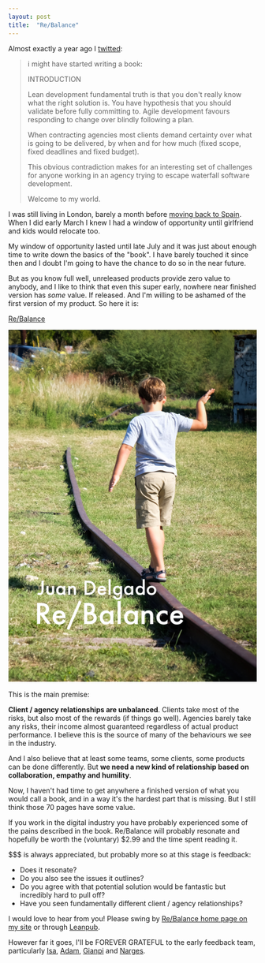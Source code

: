 ```yaml
---
layout: post
title:  "Re/Balance"
---
```


Almost exactly a year ago I [twitted](https://twitter.com/wadus/status/829807244015464448):

>  i might have started writing a book:
> 
> INTRODUCTION
> 
> Lean development fundamental truth is that you don't really know what the right solution is. You have hypothesis that you should validate before fully committing to. Agile development favours responding to change over blindly following a plan.
> 
> When contracting agencies most clients demand certainty over what is going to be delivered, by when and for how much (fixed scope, fixed deadlines and fixed budget).
> 
> This obvious contradiction makes for an interesting set of challenges for anyone working in an agency trying to escape waterfall software development.
> 
> Welcome to my world.

I was still living in London, barely a month before [moving back to Spain](http://blog.juandelgado.es/2017/01/10/stepping-down/). When I did early March I knew I had a window of opportunity until girlfriend and kids would relocate too. 

My window of opportunity lasted until late July and it was just about enough time to write down the basics of the "book". I have barely touched it since then and I doubt I'm going to have the chance to do so in the near future. 

But as you know full well, unreleased products provide zero value to anybody, and I like to think that even this super early, nowhere near finished version has _some_ value. If released. And I'm willing to be ashamed of the first version of my product. So here it is: 

[Re/Balance](https://leanpub.com/rebalance)

![Re/Balance book cover](/files/rebalance_cover.png)

This is the main premise:

**Client / agency relationships are unbalanced**. Clients take most of the risks, but also most of the rewards (if things go well). Agencies barely take any risks, their income almost guaranteed regardless of actual product performance. I believe this is the source of many of the behaviours we see in the industry.

And I also believe that at least some teams, some clients, some products can be done differently. But **we need a new kind of relationship based on collaboration, empathy and humility**.

Now, I haven't had time to get anywhere a finished version of what you would call a book, and in a way it's the hardest part that is missing. But I still think those 70 pages have some value.

If you work in the digital industry you have probably experienced some of the pains described in the book. Re/Balance will probably resonate and hopefully be worth the (voluntary) $2.99 and the time spent reading it.

$$$ is always appreciated, but probably more so at this stage is feedback:

 * Does it resonate?
 * Do you also see the issues it outlines?
 * Do you agree with that potential solution would be fantastic but incredibly hard to pull off?
 * Have you seen fundamentally different client / agency relationships?

I would love to hear from you! Please swing by [Re/Balance home page on my site](http://juandelgado.es/rebalance/) or through [Leanpub](https://leanpub.com/rebalance).

However far it goes, I'll be FOREVER GRATEFUL to the early feedback team, particularly [Isa](https://twitter.com/ludita), [Adam](https://twitter.com/adamtaylo), [Gianpi](https://twitter.com/_gianpi_) and [Narges](https://twitter.com/nargesjalali).

